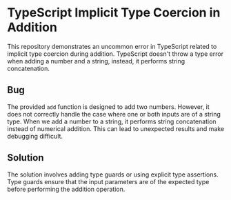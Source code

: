 # TypeScript Implicit Type Coercion in Addition

This repository demonstrates an uncommon error in TypeScript related to implicit type coercion during addition.  TypeScript doesn't throw a type error when adding a number and a string, instead, it performs string concatenation.

## Bug
The provided `add` function is designed to add two numbers. However, it does not correctly handle the case where one or both inputs are of a string type. When we add a number to a string, it performs string concatenation instead of numerical addition. This can lead to unexpected results and make debugging difficult.

## Solution
The solution involves adding type guards or using explicit type assertions. Type guards ensure that the input parameters are of the expected type before performing the addition operation.
